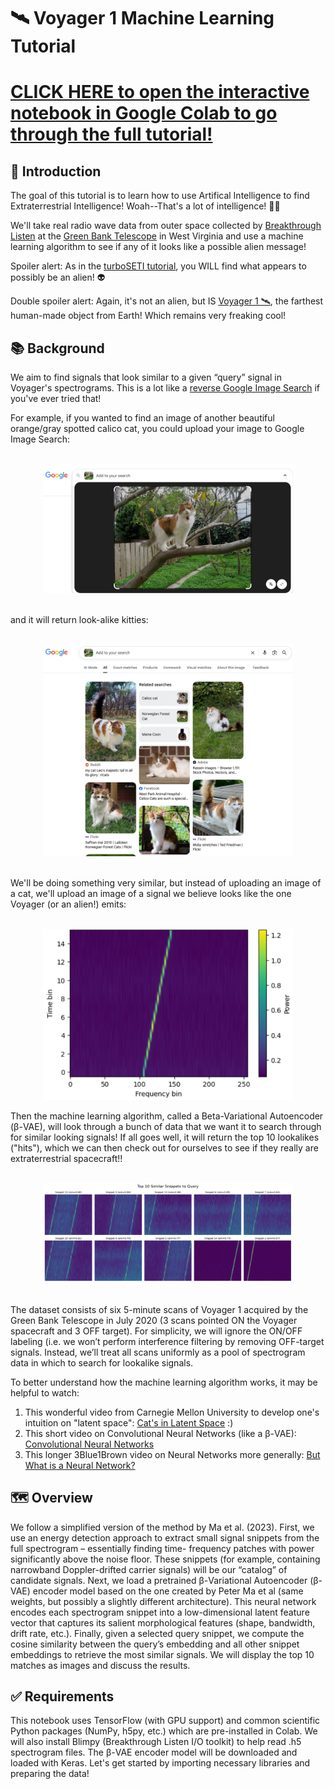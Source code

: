 # 🛰️ Voyager 1 Machine Learning Tutorial

# [CLICK HERE to open the interactive notebook in Google Colab to go through the full tutorial!](https://colab.research.google.com/github/elanlavie/VoyagerMLTutorial/blob/main/VoyagerMLTutorial.ipynb)

## 👋 Introduction
The goal of this tutorial is to learn how to use Artifical Intelligence to find Extraterrestrial Intelligence! Woah--That's a lot of intelligence! 🧠🤯

We'll take real radio wave data from outer space collected by [Breakthrough Listen](https://breakthroughinitiatives.org/initiative/1) at the [Green Bank Telescope](https://en.wikipedia.org/wiki/Green_Bank_Telescope) in West Virginia and use a machine learning algorithm to see if any of it looks like a possible alien message!

Spoiler alert: As in the [turboSETI tutorial](https://github.com/elanlavie/VoyagerTutorial/blob/master/VoyagerTutorial.ipynb), you WILL find what appears to possibly be an alien! 👽

Double spoiler alert: Again, it's not an alien, but IS [Voyager 1 🛰️](https://en.wikipedia.org/wiki/Voyager_1), the farthest human-made object from Earth! Which remains very freaking cool!

## 📚 Background
We aim to find signals that look similar to a given “query” signal in Voyager's spectrograms. This is a lot like a [reverse Google Image Search](https://images.google.com) if you've ever tried that!

For example, if you wanted to find an image of another beautiful orange/gray spotted calico cat, you could upload your image to Google Image Search:

<div align="center"><br><img src="images/FlopsySearch.png" alt="GoogleImageSearch" width="400"><br></div>

<br>and it will return look-alike kitties:<br>

<div align="center"><br><img src="images/CatHits.png" alt="GoogleImageSearch" width="400"><br></div>

<br>We'll be doing something very similar, but instead of uploading an image of a cat, we'll upload an image of a signal we believe looks like the one Voyager (or an alien!) emits:<br>

<div align="center"><br><img src="images/VoyagerSignal.png" alt="VoyagerSignal" width="400"><br></div>

Then the machine learning algorithm, called a Beta-Variational Autoencoder (β-VAE), will look through a bunch of data that we want it to search through for similar looking signals! If all goes well, it will return the top 10 lookalikes ("hits"), which we can then check out for ourselves to see if they really are extraterrestrial spacecraft!!

<div align="center"><br><img src="images/Top10Hits.png" alt="Top10Hits" width="400"><br></div>

<br>The dataset consists of six 5-minute scans of Voyager 1 acquired by the Green Bank Telescope in July 2020 (3 scans pointed ON the Voyager spacecraft and 3 OFF target). For simplicity, we will ignore the ON/OFF labeling (i.e. we won’t perform interference filtering by removing OFF-target signals. Instead, we’ll treat all scans uniformly as a pool of spectrogram data in which to search for lookalike signals.<br>

To better understand how the machine learning algorithm works, it may be helpful to watch:
1) This wonderful video from Carnegie Mellon University to develop one's intuition on "latent space": [Cat's in Latent Space](https://www.youtube.com/watch?v=hb-KT66rCT8) :)
2) This short video on Convolutional Neural Networks (like a β-VAE): [Convolutional Neural Networks](https://www.youtube.com/watch?v=LEAFHHNk8II)
3) This longer 3Blue1Brown video on Neural Networks more generally: [But What is a Neural Network?](https://www.youtube.com/watch?v=aircAruvnKk)

## 🗺️ Overview
We follow a simplified version of the method by Ma et al. (2023). First, we use an energy detection approach to extract small signal snippets from the full spectrogram – essentially finding time- frequency patches with power significantly above the noise floor. These snippets (for example, containing narrowband Doppler-drifted carrier signals) will be our “catalog” of candidate signals. Next, we load a pretrained β-Variational Autoencoder (β-VAE) encoder model based on the one created by Peter Ma et al (same weights, but possibly a slightly different architecture). This neural network encodes each spectrogram snippet into a low-dimensional latent feature vector that captures its salient morphological features (shape, bandwidth, drift rate, etc.). Finally, given a selected query snippet, we compute the cosine similarity between the query’s embedding and all other snippet embeddings to retrieve the most similar signals. We will display the top 10 matches as images and discuss the results.

## ✅ Requirements
This notebook uses TensorFlow (with GPU support) and common scientific Python packages (NumPy, h5py, etc.) which are pre-installed in Colab. We will also install Blimpy (Breakthrough Listen I/O toolkit) to help read .h5 spectrogram files. The β-VAE encoder model will be downloaded and loaded with Keras. Let's get started by importing necessary libraries and preparing the data!
